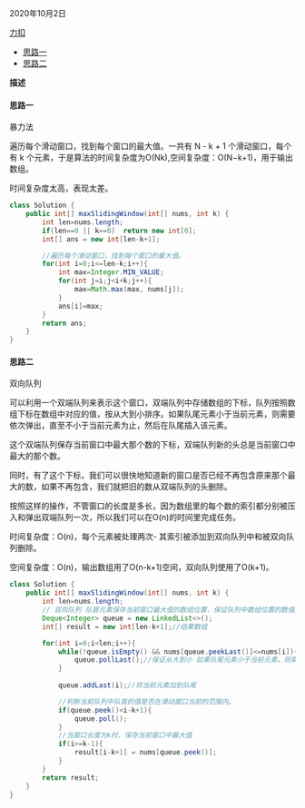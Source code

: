 2020年10月2日

[力扣](https://leetcode-cn.com/problems/sliding-window-maximum/)

- [思路一](#思路一)
- [思路二](#思路二)

**描述**

#### 思路一

暴力法

遍历每个滑动窗口，找到每个窗口的最大值。一共有 N - k + 1 个滑动窗口，每个有 k 个元素，于是算法的时间复杂度为O(Nk),空间复杂度：O(N−k+1)，用于输出数组。

时间复杂度太高，表现太差。

```java
class Solution {
    public int[] maxSlidingWindow(int[] nums, int k) {
        int len=nums.length;
        if(len==0 || k==0)  return new int[0];
        int[] ans = new int[len-k+1];

        //遍历每个滑动窗口，找到每个窗口的最大值。
        for(int i=0;i<=len-k;i++){
            int max=Integer.MIN_VALUE;
            for(int j=i;j<i+k;j++){
                max=Math.max(max, nums[j]);
            }
            ans[i]=max;
        }
        return ans;
    }
}
```

#### 思路二

双向队列

可以利用一个双端队列来表示这个窗口，双端队列中存储数组的下标，队列按照数组下标在数组中对应的值，按从大到小排序。如果队尾元素小于当前元素，则需要依次弹出，直至不小于当前元素为止，然后在队尾插入该元素。

这个双端队列保存当前窗口中最大那个数的下标，双端队列新的头总是当前窗口中最大的那个数。

同时，有了这个下标，我们可以很快地知道新的窗口是否已经不再包含原来那个最大的数，如果不再包含，我们就把旧的数从双端队列的头删除。

按照这样的操作，不管窗口的长度是多长，因为数组里的每个数的索引都分别被压入和弹出双端队列一次，所以我们可以在O(n)的时间里完成任务。

时间复杂度：O(n)，每个元素被处理两次- 其索引被添加到双向队列中和被双向队列删除。

空间复杂度：O(n)，输出数组用了O(n-k+1)空间，双向队列使用了O(k+1)。
```java
class Solution {
    public int[] maxSlidingWindow(int[] nums, int k) {
        int len=nums.length;
        // 双向队列 队首元素保存当前窗口最大值的数组位置，保证队列中数组位置的数值按从大到小排序
        Deque<Integer> queue = new LinkedList<>();
        int[] result = new int[len-k+1];//结果数组

        for(int i=0;i<len;i++){
            while(!queue.isEmpty() && nums[queue.peekLast()]<=nums[i]){
                queue.pollLast();//保证从大到小 如果队尾元素小于当前元素，则需要依次弹出，直至不小于当前元素为止。
            }
            
            queue.addLast(i);//将当前元素加到队尾

            //判断当前队列中队首的值是否在滑动窗口当前的范围内。
            if(queue.peek()<i-k+1){
                queue.poll();
            }
            //当窗口长度为k时，保存当前窗口中最大值
            if(i>=k-1){
                result[i-k+1] = nums[queue.peek()];
            }
        }
        return result;
    }
}
```
